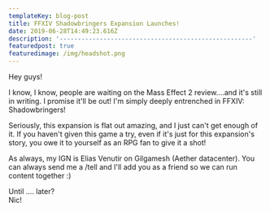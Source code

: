 ```yaml
---
templateKey: blog-post
title: FFXIV Shadowbringers Expansion Launches!
date: 2019-06-28T14:49:23.616Z
description: '-----------------------------------------------------'
featuredpost: true
featuredimage: /img/headshot.png
---
```

Hey guys!



I know, I know, people are waiting on the Mass Effect 2 review....and it's still in writing.  I promise it'll be out!  I'm simply deeply entrenched in FFXIV: Shadowbringers! 

Seriously, this expansion is flat out amazing, and I just can't get enough of it.  If you haven't given this game a try, even if it's just for this expansion's story, you owe it to yourself as an RPG fan to give it a shot!  

As always, my IGN is Elias Venutir on Gilgamesh (Aether datacenter).  You can always send me a /tell and I'll add you as a friend so we can run content together :)

Until .... later?\
Nic!
